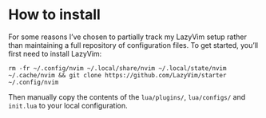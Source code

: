 How to install 
==============

For some reasons I’ve chosen to partially track my LazyVim setup rather than maintaining a full repository of configuration files. To get started, you’ll first need to install LazyVim:

    rm -fr ~/.config/nvim ~/.local/share/nvim ~/.local/state/nvim ~/.cache/nvim && git clone https://github.com/LazyVim/starter ~/.config/nvim

Then manually copy the contents of the `lua/plugins/`, `lua/configs/` and `init.lua` to your local configuration.
